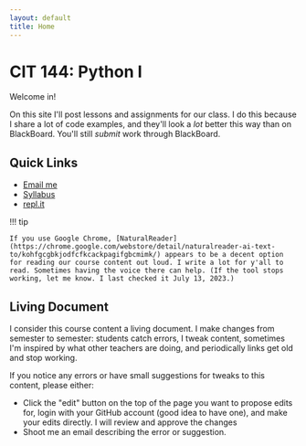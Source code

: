 ```yaml
---
layout: default
title: Home
---
```


# CIT 144: Python I

Welcome in!

On this site I'll post lessons and assignments for our class. I do this because I share a lot of code examples, and they'll look a _lot_ better this way than on BlackBoard. You'll still _submit_ work through BlackBoard.

## Quick Links

* [Email me](mailto:phillip.woosley@kctcs.edu)
* [Syllabus](https://kctcs-my.sharepoint.com/:w:/g/personal/phillip\_woosley\_kctcs\_edu/ERsOuTzLLulJgvsJfiez6vwBNxrl1rjwtH2bmzqV1sVRrQ?e=u2Lkbm)
* [repl.it](https://repl.it/)

!!! tip

```
If you use Google Chrome, [NaturalReader](https://chrome.google.com/webstore/detail/naturalreader-ai-text-to/kohfgcgbkjodfcfkcackpagifgbcmimk/) appears to be a decent option for reading our course content out loud. I write a lot for y'all to read. Sometimes having the voice there can help. (If the tool stops working, let me know. I last checked it July 13, 2023.)
```

## Living Document

I consider this course content a living document. I make changes from semester to semester: students catch errors, I tweak content, sometimes I'm inspired by what other teachers are doing, and periodically links get old and stop working.

If you notice any errors or have small suggestions for tweaks to this content, please either:

* Click the "edit" button on the top of the page you want to propose edits for, login with your GitHub account (good idea to have one), and make your edits directly. I will review and approve the changes
* Shoot me an email describing the error or suggestion.

